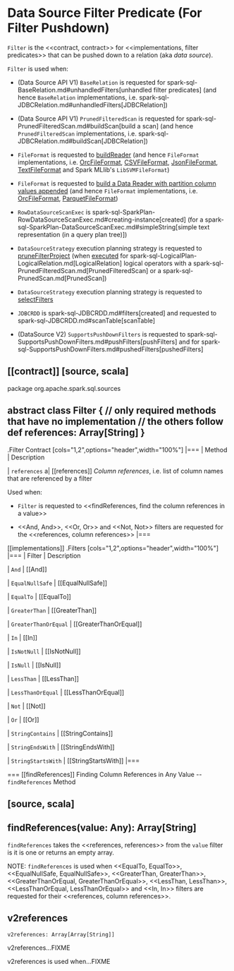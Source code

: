 # Data Source Filter Predicate (For Filter Pushdown)

`Filter` is the <<contract, contract>> for <<implementations, filter predicates>> that can be pushed down to a relation (aka _data source_).

`Filter` is used when:

* (Data Source API V1) `BaseRelation` is requested for spark-sql-BaseRelation.md#unhandledFilters[unhandled filter predicates] (and hence `BaseRelation` implementations, i.e. spark-sql-JDBCRelation.md#unhandledFilters[JDBCRelation])

* (Data Source API V1) `PrunedFilteredScan` is requested for spark-sql-PrunedFilteredScan.md#buildScan[build a scan] (and hence `PrunedFilteredScan` implementations, i.e. spark-sql-JDBCRelation.md#buildScan[JDBCRelation])

* `FileFormat` is requested to [buildReader](FileFormat.md#buildReader) (and hence `FileFormat` implementations, i.e. [OrcFileFormat](spark-sql-OrcFileFormat.md#buildReader), [CSVFileFormat](spark-sql-CSVFileFormat.md#buildReader), [JsonFileFormat](spark-sql-JsonFileFormat.md#buildReader), [TextFileFormat](spark-sql-TextFileFormat.md#buildReader) and Spark MLlib's `LibSVMFileFormat`)

* `FileFormat` is requested to [build a Data Reader with partition column values appended](FileFormat.md#buildReaderWithPartitionValues) (and hence `FileFormat` implementations, i.e. [OrcFileFormat](spark-sql-OrcFileFormat.md#buildReaderWithPartitionValues), [ParquetFileFormat](spark-sql-ParquetFileFormat.md#buildReaderWithPartitionValues))

* `RowDataSourceScanExec` is spark-sql-SparkPlan-RowDataSourceScanExec.md#creating-instance[created] (for a spark-sql-SparkPlan-DataSourceScanExec.md#simpleString[simple text representation (in a query plan tree)])

* `DataSourceStrategy` execution planning strategy is requested to [pruneFilterProject](execution-planning-strategies/DataSourceStrategy.md#pruneFilterProject) (when [executed](execution-planning-strategies/DataSourceStrategy.md#apply) for spark-sql-LogicalPlan-LogicalRelation.md[LogicalRelation] logical operators with a spark-sql-PrunedFilteredScan.md[PrunedFilteredScan] or a spark-sql-PrunedScan.md[PrunedScan])

* `DataSourceStrategy` execution planning strategy is requested to [selectFilters](execution-planning-strategies/DataSourceStrategy.md#selectFilters)

* `JDBCRDD` is spark-sql-JDBCRDD.md#filters[created] and requested to spark-sql-JDBCRDD.md#scanTable[scanTable]

* (DataSource V2) `SupportsPushDownFilters` is requested to spark-sql-SupportsPushDownFilters.md#pushFilters[pushFilters] and for spark-sql-SupportsPushDownFilters.md#pushedFilters[pushedFilters]

[[contract]]
[source, scala]
----
package org.apache.spark.sql.sources

abstract class Filter {
  // only required methods that have no implementation
  // the others follow
  def references: Array[String]
}
----

.Filter Contract
[cols="1,2",options="header",width="100%"]
|===
| Method
| Description

| `references`
a| [[references]] *Column references*, i.e. list of column names that are referenced by a filter

Used when:

* `Filter` is requested to <<findReferences, find the column references in a value>>

* <<And, And>>, <<Or, Or>> and <<Not, Not>> filters are requested for the <<references, column references>>
|===

[[implementations]]
.Filters
[cols="1,2",options="header",width="100%"]
|===
| Filter
| Description

| `And`
| [[And]]

| `EqualNullSafe`
| [[EqualNullSafe]]

| `EqualTo`
| [[EqualTo]]

| `GreaterThan`
| [[GreaterThan]]

| `GreaterThanOrEqual`
| [[GreaterThanOrEqual]]

| `In`
| [[In]]

| `IsNotNull`
| [[IsNotNull]]

| `IsNull`
| [[IsNull]]

| `LessThan`
| [[LessThan]]

| `LessThanOrEqual`
| [[LessThanOrEqual]]

| `Not`
| [[Not]]

| `Or`
| [[Or]]

| `StringContains`
| [[StringContains]]

| `StringEndsWith`
| [[StringEndsWith]]

| `StringStartsWith`
| [[StringStartsWith]]
|===

=== [[findReferences]] Finding Column References in Any Value -- `findReferences` Method

[source, scala]
----
findReferences(value: Any): Array[String]
----

`findReferences` takes the <<references, references>> from the `value` filter is it is one or returns an empty array.

NOTE: `findReferences` is used when <<EqualTo, EqualTo>>, <<EqualNullSafe, EqualNullSafe>>, <<GreaterThan, GreaterThan>>, <<GreaterThanOrEqual, GreaterThanOrEqual>>, <<LessThan, LessThan>>, <<LessThanOrEqual, LessThanOrEqual>> and <<In, In>> filters are requested for their <<references, column references>>.

## v2references

```
v2references: Array[Array[String]]
```

v2references...FIXME

v2references is used when...FIXME
